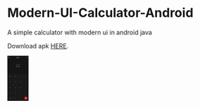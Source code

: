 # Modern-UI-Calculator-Android
A simple calculator with modern ui in android java

Download apk [HERE](https://github.com/amn-max/Modern-UI-Calculator-Android/blob/master/apk/app-debug.apk?raw=true).

<img  align="center" alt="calc" width="48" src="https://github.com/amn-max/Modern-UI-Calculator-Android/blob/master/ss/calc.jpg"/>
